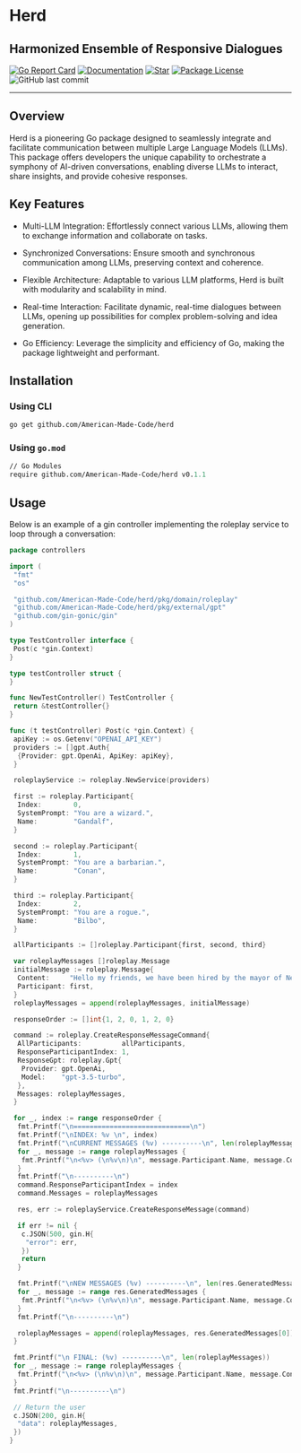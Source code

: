 # Herd

## Harmonized Ensemble of Responsive Dialogues

[![Go Report Card][report-card-image]][report-card-url]
[![Documentation][docs-image]][docs-url]
[![Star][star-image]][star-url]
[![Package License][package-license-image]][package-license-url]
![GitHub last commit](https://img.shields.io/github/last-commit/American-Made-Code/herd)

______________________________________________________________________

## Overview

Herd is a pioneering Go package designed to seamlessly integrate and facilitate communication between multiple Large Language Models (LLMs). This package offers developers the unique capability to orchestrate a symphony of AI-driven conversations, enabling diverse LLMs to interact, share insights, and provide cohesive responses.

## Key Features

- Multi-LLM Integration: Effortlessly connect various LLMs, allowing them to exchange information and collaborate on tasks.

- Synchronized Conversations: Ensure smooth and synchronous communication among LLMs, preserving context and coherence.

- Flexible Architecture: Adaptable to various LLM platforms, Herd is built with modularity and scalability in mind.

- Real-time Interaction: Facilitate dynamic, real-time dialogues between LLMs, opening up possibilities for complex problem-solving and idea generation.

- Go Efficiency: Leverage the simplicity and efficiency of Go, making the package lightweight and performant.

## Installation

### Using CLI

~~~bash
go get github.com/American-Made-Code/herd 
~~~

### Using `go.mod`

~~~go.mod
// Go Modules
require github.com/American-Made-Code/herd v0.1.1
~~~

## Usage

Below is an example of a gin controller implementing the roleplay service to loop through a conversation:

~~~go
package controllers

import (
 "fmt"
 "os"

 "github.com/American-Made-Code/herd/pkg/domain/roleplay"
 "github.com/American-Made-Code/herd/pkg/external/gpt"
 "github.com/gin-gonic/gin"
)

type TestController interface {
 Post(c *gin.Context)
}

type testController struct {
}

func NewTestController() TestController {
 return &testController{}
}

func (t testController) Post(c *gin.Context) {
 apiKey := os.Getenv("OPENAI_API_KEY")
 providers := []gpt.Auth{
  {Provider: gpt.OpenAi, ApiKey: apiKey},
 }

 roleplayService := roleplay.NewService(providers)

 first := roleplay.Participant{
  Index:        0,
  SystemPrompt: "You are a wizard.",
  Name:         "Gandalf",
 }

 second := roleplay.Participant{
  Index:        1,
  SystemPrompt: "You are a barbarian.",
  Name:         "Conan",
 }

 third := roleplay.Participant{
  Index:        2,
  SystemPrompt: "You are a rogue.",
  Name:         "Bilbo",
 }

 allParticipants := []roleplay.Participant{first, second, third}

 var roleplayMessages []roleplay.Message
 initialMessage := roleplay.Message{
  Content:     "Hello my friends, we have been hired by the mayor of Neverwinter to investigate the disappearance of several children. Are you ready to embark on this adventure?",
  Participant: first,
 }
 roleplayMessages = append(roleplayMessages, initialMessage)

 responseOrder := []int{1, 2, 0, 1, 2, 0}

 command := roleplay.CreateResponseMessageCommand{
  AllParticipants:          allParticipants,
  ResponseParticipantIndex: 1,
  ResponseGpt: roleplay.Gpt{
   Provider: gpt.OpenAi,
   Model:    "gpt-3.5-turbo",
  },
  Messages: roleplayMessages,
 }

 for _, index := range responseOrder {
  fmt.Printf("\n=============================\n")
  fmt.Printf("\nINDEX: %v \n", index)
  fmt.Printf("\nCURRENT MESSAGES (%v) ----------\n", len(roleplayMessages))
  for _, message := range roleplayMessages {
   fmt.Printf("\n<%v> (\n%v\n)\n", message.Participant.Name, message.Content)
  }
  fmt.Printf("\n----------\n")
  command.ResponseParticipantIndex = index
  command.Messages = roleplayMessages

  res, err := roleplayService.CreateResponseMessage(command)

  if err != nil {
   c.JSON(500, gin.H{
    "error": err,
   })
   return
  }

  fmt.Printf("\nNEW MESSAGES (%v) ----------\n", len(res.GeneratedMessages))
  for _, message := range res.GeneratedMessages {
   fmt.Printf("\n<%v> (\n%v\n)\n", message.Participant.Name, message.Content)
  }
  fmt.Printf("\n----------\n")

  roleplayMessages = append(roleplayMessages, res.GeneratedMessages[0])
 }

 fmt.Printf("\n FINAL: (%v) ----------\n", len(roleplayMessages))
 for _, message := range roleplayMessages {
  fmt.Printf("\n<%v> (\n%v\n)\n", message.Participant.Name, message.Content)
 }
 fmt.Printf("\n----------\n")

 // Return the user
 c.JSON(200, gin.H{
  "data": roleplayMessages,
 })
}

~~~

[docs-image]: https://img.shields.io/badge/Documentation-grey.svg?logo=github
[docs-url]: https://github.com/American-Made-Code/herd
[star-image]: https://img.shields.io/github/stars/American-Made-Code/herd?label=stars&logo=github&color=brightgreen
[star-url]: https://github.com/American-Made-Code/herd/stargazers
[package-license-image]: https://img.shields.io/github/license/American-Made-Code/herd
[package-license-url]: https://github.com/American-Made-Code/herd/blob/main/LICENSE
[report-card-image]: https://goreportcard.com/badge/American-Made-Code/herd
[report-card-url]: https://goreportcard.com/report/American-Made-Code/herd
